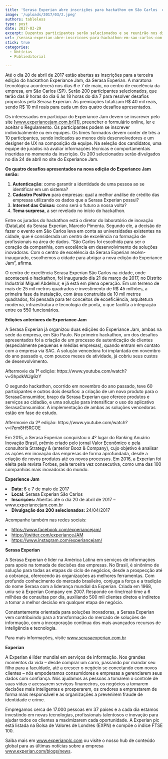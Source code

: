```yaml
---
title: 'Serasa Experian abre inscrições para hackathon em São Carlos  com R$ 40 mil em prêmios'
image: '/uploads/2017/03/2.jpeg'
authors: tableless
type: post
date: 2017-03-29
excerpt: Duzentos participantes serão selecionados e se reunirão nos dias 6 e 7 de maio, no centro de excelência da empresa, para propor soluções para quatro desafios
url: /serasa-experian-abre-inscricoes-para-hackathon-em-sao-carlos-com-r-40-mil-em-premios/
stick: true
categories:
  - Notícias
  - Publieditorial

---
```

Até o dia 20 de abril de 2017 estão abertas as inscrições para a terceira edição do hackathon Experiance Jam, da Serasa Experian. A maratona tecnológica acontecerá nos dias 6 e 7 de maio, no centro de excelência da empresa, em São Carlos (SP). Serão 200 participantes selecionados, que terão das 9 horas do dia 6 às 18 horas do dia 7 para resolver desafios propostos pela Serasa Experian. As premiações totalizam R$ 40 mil reais, sendo R$ 10 mil reais para cada um dos quatro desafios apresentados.

Os interessados em participar do Experiance Jam devem se inscrever pelo site [www.experiancejam.com.br][1], preencher o formulário online, ler e aceitar o Regulamento. Os participantes podem se inscrever individualmente ou em equipes. Os times formados devem conter de três a 10 participantes, sendo indicados ao menos dois desenvolvedores e um designer de UX na composição da equipe. Na seleção dos candidatos, uma equipe de jurados irá avaliar informações técnicas e comportamentais inseridas no momento da inscrição. Os 200 selecionados serão divulgados no dia 24 de abril no site do Experiance Jam.

<p class="p1">
  <span class="s1"><b>Os quatro desafios apresentados na nova edição do Experiance Jam serão:</b></span>
</p>

<ol class="ol1">
  <li class="li3">
    <span class="s1"><b>Autenticação</b>: como garantir a identidade de uma pessoa ao se identificar em um sistema?</span>
  </li>
  <li class="li3">
    <span class="s1"><b>Cadastro Positivo</b> para empresas: qual a melhor análise de crédito das empresas utilizando os dados que a Serasa Experian possui?</span>
  </li>
  <li class="li3">
    <span class="s1"><b>Internet das Coisas:</b> como será o futuro a nossa volta? </span>
  </li>
  <li class="li3">
    <span class="s1"><b>Tema surpresa</b>, a ser revelado no início do hackathon. </span>
  </li>
</ol>

<p class="p5">
  <span class="s3">Entre os jurados do hackathon está o diretor do laboratório de inovação (DataLab) da Serasa Experian, Marcelo Pimenta. Segundo ele, a decisão de fazer o evento em São Carlos leva em conta as universidades existentes na cidade, que é considerada</span><span class="s1"> um centro de excelência na formação de profissionais na área de dados.</span><span class="s3"> “</span><span class="s1">São Carlos foi escolhida para ser o coração da companhia, com excelência em desenvolvimento de soluções inovadoras. Com o centro de excelência da Serasa Experian recém-inaugurado, escolhemos a cidade para abrigar a nova edição do Experiance Jam”, afirma.</span>
</p>

<p class="p1">
  <span class="s1">O centro de excelência Serasa Experian São Carlos na cidade, onde acontecerá o hackathon, foi inaugurado dia 21 de março de 2017, no Distrito Industrial Miguel Abdelnur, e já está em plena operação. Em um terreno de mais de 25 mil metros quadrados e investimento de R$ 45 milhões, a primeira fase da instalação, com área construída de 10 mil metros quadrados, foi pensada para ter conceitos de ecoeficiência, arquitetura moderna, infraestrutura e tecnologia de ponta, o que facilita a integração entre os 550 funcionários. </span>
</p>

<p class="p3">
  <span class="s1"><b>Edições anteriores do Experiance Jam</b></span>
</p>

<p class="p3">
  <span class="s1">A Serasa Experian já organizou duas edições do Experiance Jam, ambas na sede da empresa, em São Paulo. No primeiro hackathon, um dos desafios apresentados foi a criação de um processo de autenticação de clientes (especialmente pequenas e médias empresas), quando entram em contato com a empresa via SAC. A solução vencedora foi implantada em novembro do ano passado e, com poucos meses de atividade, já cobriu seus custos de desenvolvimento. </span>
</p>

<p class="p4">
  <span class="s1">Aftermovie da 1ª edição: https://www.youtube.com/watch?v=GhpdkWJg6zY</span>
</p>

<p class="p4">
  <span class="s1">O segundo hackathon, ocorrido em novembro do ano passado, teve 60 participantes e outros dois desafios: a criação de um novo produto para o SerasaConsumidor, braço da Serasa Experian que oferece produtos e serviços ao cidadão, e uma solução para intensificar o uso do aplicativo SerasaConsumidor. A implementação de ambas as soluções vencedoras estão em fase de estudo.</span>
</p>

<p class="p3">
  <span class="s1">Aftermovie da 2ª edição: https://www.youtube.com/watch?v=i7em8H5RCOE</span>
</p>

<p class="p3">
  <span class="s1">Em 2015, a Serasa Experian conquistou o 4º lugar do Ranking Anuário Inovação Brasil, prêmio criado pelo jornal Valor Econômico e pela consultoria Strategy & (anterior Booz & Company), cujo objetivo é analisar as ações em inovação das empresas de forma aprofundada, desde a criação de novos produtos até os novos processos. Em 2016, a Experian foi eleita pela revista Forbes, pela terceira vez consecutiva, como uma das 100 companhias mais inovadoras do mundo.</span>
</p>

<p class="p5">
  <span class="s2"><b>Experience Jam</b></span>
</p>

<li class="p5">
  <span class="s1"><b>Data: </b>6 e 7 de maio de 2017</span>
</li>
<li class="p5">
  <span class="s1"><b>Local: </b>Serasa Experian São Carlos </span>
</li>
<li class="p5">
  <span class="s1"><b>Inscrições: </b>Abertas até o dia 20 de abril de 2017 – </span><span class="s3">www.experiancejam.com.br</span>
</li>
<li class="p3">
  <span class="s1"><b>Divulgação dos 200 selecionados: </b>24/04/2017</span>
</li>

<p class="p3">
  <span class="s1">Acompanhe também nas redes sociais:</span>
</p>

<li class="p6">
  <span class="s2"><a href="https://www.facebook.com/experiancejam/">https://www.facebook.com/experiancejam/</a></span>
</li>
<li class="p6">
  <span class="s2"><a href="https://twitter.com/experianceJAM">https://twitter.com/experianceJAM</a></span>
</li>
<li class="p6">
  <span class="s2"><a href="https://www.instagram.com/experiancejam/">https://www.instagram.com/experiancejam/</a></span>
</li>

<p class="p3">
  <span class="s1"><b>Serasa Experian</b></span>
</p>

<p class="p3">
  <span class="s1">A Serasa Experian é líder na América Latina em serviços de informações para apoio na tomada de decisões das empresas. No Brasil, é sinônimo de solução para todas as etapas do ciclo de negócios, desde a prospecção até a cobrança, oferecendo às organizações as melhores ferramentas. Com profundo conhecimento do mercado brasileiro, conjuga a força e a tradição do nome Serasa com a liderança mundial da Experian. Criada em 1968, uniu-se à Experian Company em 2007. Responde on-line/real-time a 6 milhões de consultas por dia, auxiliando 500 mil clientes diretos e indiretos a tomar a melhor decisão em qualquer etapa de negócio.</span>
</p>

<p class="p3">
  <span class="s1">Constantemente orientada para soluções inovadoras, a Serasa Experian vem contribuindo para a transformação do mercado de soluções de informação, com a incorporação contínua dos mais avançados recursos de inteligência e tecnologia.</span>
</p>

<p class="p3">
  <span class="s1">Para mais informações, visite <a href="https://www.serasaexperian.com.br"><span class="s5">www.serasaexperian.com.br</span></a></span>
</p>

<p class="p3">
  <span class="s1"><b>Experian</b></span>
</p>

<p class="p3">
  <span class="s1">A Experian é líder mundial em serviços de informação. Nos grandes momentos da vida – desde comprar um carro, passando por mandar seu filho para a faculdade, até a crescer o negócio se conectando com novos clientes – nós empoderamos consumidores e empresas a gerenciarem seus dados com confiança. Nós ajudamos as pessoas a tomarem o controle de suas vidas e acessarem serviços financeiros, os negócios a tomarem decisões mais inteligentes e prosperarem, os credores a emprestarem de forma mais responsável e as organizações a prevenirem fraude de identidade e crime.</span>
</p>

<p class="p3">
  <span class="s1">Empregamos cerca de 17.000 pessoas em 37 países e a cada dia estamos investindo em novas tecnologias, profissionais talentosos e inovação para ajudar todos os clientes a maximizarem cada oportunidade. A Experian plc está listada na Bolsa de Valores de Londres (EXPN) e compõe o índice FTSE 100.</span>
</p>

<p class="p3">
  <span class="s1">Saiba mais em <a href="https://www.experianplc.com"><span class="s5">www.experianplc.com</span></a> ou visite o nosso hub de conteúdo global para as últimas notícias sobre a empresa <a href="https://www.experian.com/blogs/news"><span class="s5">www.experian.com/blogs/news</span></a>.</span>
</p>

 [1]: https://www.experiancejam.com.br
